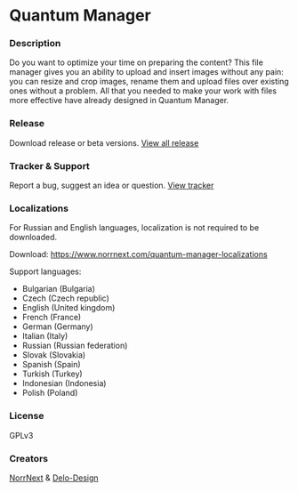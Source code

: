 # Quantum Manager

### Description
Do you want to optimize your time on preparing the content? This file manager gives you an ability to upload and insert images without any pain: you can resize and crop images, rename them and upload files over existing ones without a problem. All that you needed to make your work with files more effective have already designed in Quantum Manager.

### Release
Download release or beta versions.
[View all release](https://github.com/Quantum-Manager/start/releases)

### Tracker & Support
Report a bug, suggest an idea or question.
[View tracker](https://github.com/Quantum-Manager/tracker)

### Localizations
For Russian and English languages, localization is not required to be downloaded.

Download: https://www.norrnext.com/quantum-manager-localizations

Support languages:
- Bulgarian (Bulgaria)	
- Czech (Czech republic)	
- English (United kingdom)	
- French (France)
- German (Germany)
- Italian (Italy)
- Russian (Russian federation)	
- Slovak (Slovakia)	
- Spanish (Spain)	
- Turkish (Turkey)	
- Indonesian (Indonesia)	
- Polish (Poland)

### License
GPLv3

### Creators
[NorrNext](https://www.norrnext.com) & [Delo-Design](https://delo-design.ru)
